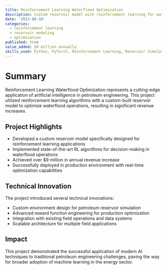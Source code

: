 ```yaml
---
title: Reinforcement Learning Waterflood Optimization
description: Custom reservoir model with reinforcement learning for waterflood optimization in petroleum production
date: '2023-08-10'
categories:
  - reinforcement learning
  - reservoir modeling
  - optimization
published: true
value_added: $9 million annually
skills_used: Python, PyTorch, Reinforcement Learning, Reservoir Simulation
---
```


# Summary

Reinforcement Learning Waterflood Optimization represents a cutting-edge application of artificial intelligence in petroleum engineering. This project utilized reinforcement learning algorithms with a custom-built reservoir model to optimize waterflood operations, resulting in significant revenue increases.

## Project Highlights

- Developed a custom reservoir model specifically designed for reinforcement learning applications
- Implemented state-of-the-art RL algorithms for decision-making in waterflood operations
- Achieved over $9 million in annual revenue increase
- Successfully deployed in production environment with real-time optimization capabilities

## Technical Innovation

The project introduced several technical innovations:
- Custom environment design for petroleum reservoir simulation
- Advanced reward function engineering for production optimization
- Integration with existing field operations and data systems
- Scalable architecture for multiple field applications

## Impact

This project demonstrated the successful application of modern AI techniques to traditional petroleum engineering challenges, paving the way for broader adoption of machine learning in the energy sector.
